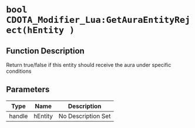 # `bool CDOTA_Modifier_Lua:GetAuraEntityReject(hEntity )`
## Function Description
Return true/false if this entity should receive the aura under specific conditions
## Parameters
Type|Name|Description
--|--|--
handle|hEntity|No Description Set
